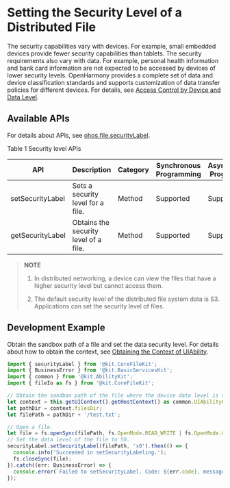 # Setting the Security Level of a Distributed File

The security capabilities vary with devices. For example, small embedded devices provide fewer security capabilities than tablets. The security requirements also vary with data. For example, personal health information and bank card information are not expected to be accessed by devices of lower security levels. OpenHarmony provides a complete set of data and device classification standards and supports customization of data transfer policies for different devices. For details, see [Access Control by Device and Data Level](../database/access-control-by-device-and-data-level.md).

## Available APIs

For details about APIs, see [ohos.file.securityLabel](../reference/apis-core-file-kit/js-apis-file-securityLabel.md).

Table 1 Security level APIs

| API| Description| Category| Synchronous Programming| Asynchronous Programming|
| -------- | -------- | -------- | -------- | -------- |
| setSecurityLabel | Sets a security level for a file.| Method| Supported| Supported|
| getSecurityLabel | Obtains the security level of a file.| Method| Supported| Supported|

> **NOTE**
>
> 1. In distributed networking, a device can view the files that have a higher security level but cannot access them.
>
> 2. The default security level of the distributed file system data is S3. Applications can set the security level of files.

## Development Example

Obtain the sandbox path of a file and set the data security level. For details about how to obtain the context, see [Obtaining the Context of UIAbility](../application-models/uiability-usage.md#obtaining-the-context-of-uiability).


```ts
import { securityLabel } from '@kit.CoreFileKit';
import { BusinessError } from '@kit.BasicServicesKit';
import { common } from '@kit.AbilityKit';
import { fileIo as fs } from '@kit.CoreFileKit';

// Obtain the sandbox path of the file where the device data level is to be obtained. Ensure that the return value of this.getUIContext().getHostContext() is UIAbilityContext.
let context = this.getUIContext().getHostContext() as common.UIAbilityContext;
let pathDir = context.filesDir;
let filePath = pathDir + '/test.txt';

// Open a file.
let file = fs.openSync(filePath, fs.OpenMode.READ_WRITE | fs.OpenMode.CREATE);
// Set the data level of the file to S0.
securityLabel.setSecurityLabel(filePath, 's0').then(() => {
  console.info('Succeeded in setSecurityLabeling.');
  fs.closeSync(file);
}).catch((err: BusinessError) => {
  console.error(`Failed to setSecurityLabel. Code: ${err.code}, message: ${err.message}`);
});
```
